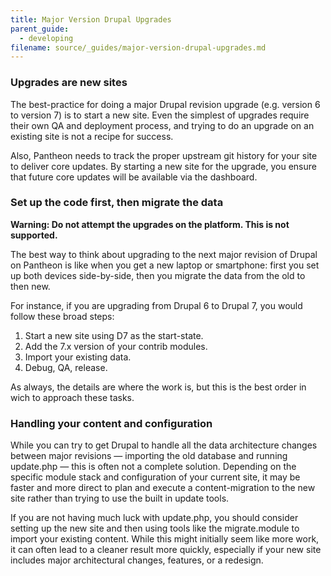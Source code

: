 ```yaml
---
title: Major Version Drupal Upgrades
parent_guide:
  - developing
filename: source/_guides/major-version-drupal-upgrades.md
---
```


### Upgrades are new sites

The best-practice for doing a major Drupal revision upgrade (e.g. version 6 to version 7) is to start a new site. Even the simplest of upgrades require their own QA and deployment process, and trying to do an upgrade on an existing site is not a recipe for success.

Also, Pantheon needs to track the proper upstream git history for your site to deliver core updates. By starting a new site for the upgrade, you ensure that future core updates will be available via the dashboard.

### Set up the code first, then migrate the data
**Warning: Do not attempt the upgrades on the platform. This is not supported.**

The best way to think about upgrading to the next major revision of Drupal on Pantheon is like when you get a new laptop or smartphone: first you set up both devices side-by-side, then you migrate the data from the old to then new.

For instance, if you are upgrading from Drupal 6 to Drupal 7, you would follow these broad steps:

1. Start a new site using D7 as the start-state.
2. Add the 7.x version of your contrib modules.
3. Import your existing data.
4. Debug, QA, release.

As always, the details are where the work is, but this is the best order in wich to approach these tasks.

### Handling your content and configuration

While you can try to get Drupal to handle all the data architecture changes between major revisions — importing the old database and running update.php — this is often not a complete solution. Depending on the specific module stack and configuration of your current site, it may be faster and more direct to plan and execute a content-migration to the new site rather than trying to use the built in update tools.

If you are not having much luck with update.php, you should consider setting up the new site and then using tools like the migrate.module to import your existing content. While this might initially seem like more work, it can often lead to a cleaner result more quickly, especially if your new site includes major architectural changes, features, or a redesign.
